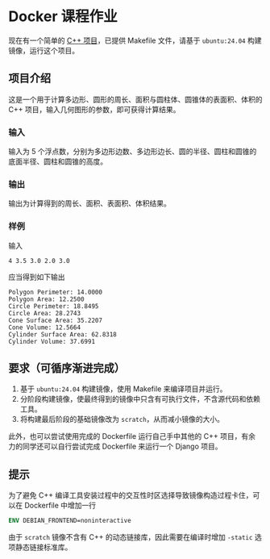 # Docker 课程作业

现在有一个简单的 [C++ 项目](https://github.com/sast-summer-training-2025/docker-hw)，已提供 Makefile 文件，请基于 `ubuntu:24.04` 构建镜像，运行这个项目。

## 项目介绍

这是一个用于计算多边形、圆形的周长、面积与圆柱体、圆锥体的表面积、体积的 C++ 项目，输入几何图形的参数，即可获得计算结果。

### 输入

输入为 5 个浮点数，分别为多边形边数、多边形边长、圆的半径、圆柱和圆锥的底面半径、圆柱和圆锥的高度。

### 输出

输出为计算得到的周长、面积、表面积、体积结果。

### 样例

输入

```
4 3.5 3.0 2.0 3.0
```

应当得到如下输出

```
Polygon Perimeter: 14.0000
Polygon Area: 12.2500
Circle Perimeter: 18.8495
Circle Area: 28.2743
Cone Surface Area: 35.2207
Cone Volume: 12.5664
Cylinder Surface Area: 62.8318
Cylinder Volume: 37.6991
```

## 要求（可循序渐进完成）

1. 基于 `ubuntu:24.04` 构建镜像，使用 Makefile 来编译项目并运行。
2. 分阶段构建镜像，使最终得到的镜像中只含有可执行文件，不含源代码和依赖工具。
3. 将构建最后阶段的基础镜像改为 `scratch`，从而减小镜像的大小。

此外，也可以尝试使用完成的 Dockerfile 运行自己手中其他的 C++ 项目，有余力的同学还可以自行尝试完成 Dockerfile 来运行一个 Django 项目。

## 提示

为了避免 C++ 编译工具安装过程中的交互性时区选择导致镜像构造过程卡住，可以在 Dockerfile 中增加一行

```dockerfile
ENV DEBIAN_FRONTEND=noninteractive
```

由于 `scratch` 镜像不含有 C++ 的动态链接库，因此需要在编译时增加 `-static` 选项静态链接标准库。
